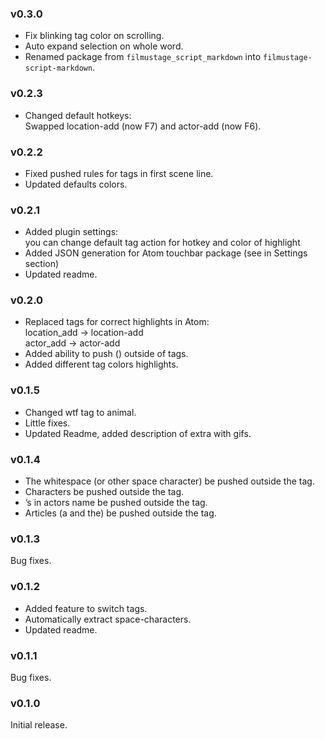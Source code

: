 ### v0.3.0
- Fix blinking tag color on scrolling.
- Auto expand selection on whole word.
- Renamed package from `filmustage_script_markdown` into `filmustage-script-markdown`.

### v0.2.3
- Changed default hotkeys:<br>
Swapped location-add (now F7) and actor-add (now F6).

### v0.2.2
- Fixed pushed rules for tags in first scene line.
- Updated defaults colors.

### v0.2.1
- Added plugin settings:<br>
you can change default tag action for hotkey and color of highlight
- Added JSON generation for Atom touchbar package (see in Settings section)
- Updated readme.

### v0.2.0
- Replaced tags for correct highlights in Atom:
<br>location_add -> location-add
<br>actor_add -> actor-add
- Added ability to push () outside of tags.
- Added different tag colors highlights.

### v0.1.5
- Changed wtf tag to animal.
- Little fixes.
- Updated Readme, added description of extra with gifs.

### v0.1.4
- The whitespace (or other space character) be pushed outside the tag.
- Characters be pushed outside the tag.
- ’s in actors name be pushed outside the tag.
- Articles (a and the) be pushed outside the tag.

### v0.1.3
Bug fixes.

### v0.1.2
- Added feature to switch tags.
- Automatically extract space-characters.
- Updated readme.

### v0.1.1
Bug fixes.

### v0.1.0
Initial release.
